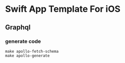 # Swift App Template For iOS

## Graphql

### generate code

```
make apollo-fetch-schema
make apollo-generate
```

